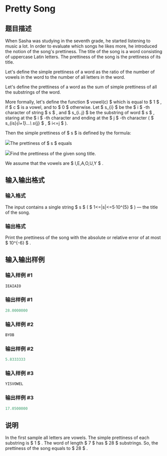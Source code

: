 # Pretty Song

## 题目描述

When Sasha was studying in the seventh grade, he started listening to music a lot. In order to evaluate which songs he likes more, he introduced the notion of the song's prettiness. The title of the song is a word consisting of uppercase Latin letters. The prettiness of the song is the prettiness of its title.

Let's define the simple prettiness of a word as the ratio of the number of vowels in the word to the number of all letters in the word.

Let's define the prettiness of a word as the sum of simple prettiness of all the substrings of the word.

More formally, let's define the function $ vowel(c) $ which is equal to $ 1 $ , if $ c $ is a vowel, and to $ 0 $ otherwise. Let $ s_{i} $ be the $ i $ -th character of string $ s $ , and $ s_{i..j} $ be the substring of word $ s $ , staring at the $ i $ -th character and ending at the $ j $ -th character ( $ s_{is}_{i+1}...\ s_{j} $ , $ i<=j $ ).

Then the simple prettiness of $ s $ is defined by the formula:

![](https://cdn.luogu.com.cn/upload/vjudge_pic/CF509E/8a2dbee4b1c33aa895831fc2fe122715758cf953.png)The prettiness of $ s $ equals

![](https://cdn.luogu.com.cn/upload/vjudge_pic/CF509E/3fb2ca96d46f7dd52fd9c1d5aedeb338d9a977cb.png)Find the prettiness of the given song title.

We assume that the vowels are $ I,E,A,O,U,Y $ .

## 输入输出格式

### 输入格式

The input contains a single string $ s $ ( $ 1<=|s|<=5·10^{5} $ ) — the title of the song.

### 输出格式

Print the prettiness of the song with the absolute or relative error of at most $ 10^{-6} $ .

## 输入输出样例

### 输入样例 #1

```cpp
IEAIAIO

```
### 输出样例 #1

```cpp
28.0000000

```
### 输入样例 #2

```cpp
BYOB

```
### 输出样例 #2

```cpp
5.8333333

```
### 输入样例 #3

```cpp
YISVOWEL

```
### 输出样例 #3

```cpp
17.0500000

```
## 说明

In the first sample all letters are vowels. The simple prettiness of each substring is $ 1 $ . The word of length $ 7 $ has $ 28 $ substrings. So, the prettiness of the song equals to $ 28 $ .

